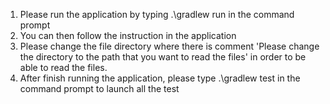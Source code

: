 1. Please run the application by typing .\gradlew run in the command prompt
2. You can then follow the instruction in the application
3. Please change the file directory where there is comment 'Please change the directory to the path that you want to read the files' in order to be able to read the files.
4. After finish running the application, please type .\gradlew test in the command prompt to launch all the test

